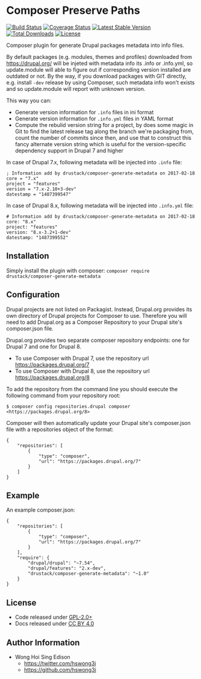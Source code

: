 Composer Preserve Paths
=======================

[![Build Status](https://travis-ci.org/drustack/composer-generate-metadata.svg?branch=master)](https://travis-ci.org/drustack/composer-generate-metadata)
[![Coverage Status](https://coveralls.io/repos/drustack/composer-generate-metadata/badge.svg?branch=master&service=github)](https://coveralls.io/github/drustack/composer-generate-metadata?branch=master)
[![Latest Stable Version](https://poser.pugx.org/drustack/composer-generate-metadata/v/stable.svg)](https://packagist.org/packages/drustack/composer-generate-metadata)
[![Total Downloads](https://poser.pugx.org/drustack/composer-generate-metadata/downloads.svg)](https://packagist.org/packages/drustack/composer-generate-metadata)
[![License](https://poser.pugx.org/drustack/composer-generate-metadata/license.svg)](https://packagist.org/packages/drustack/composer-generate-metadata)

Composer plugin for generate Drupal packages metadata into info files.

By default packages (e.g. modules, themes and profiles) downloaded from <https://drupal.org/> will be injeted with metadata info its .info or .info.yml, so update.module will able to figure out if corresponding version installed are outdated or not. By the way, if you download packages with GIT directly, e.g. install `-dev` release by using Composer, such metadata info won't exists and so update.module will report with unknown version.

This way you can:

-   Generate version information for `.info` files in ini format
-   Generate version information for `.info.yml` files in YAML format
-   Compute the rebulid version string for a project, by does some magic in Git to find the latest release tag along the branch we're packaging from, count the number of commits since then, and use that to construct this fancy alternate version string which is useful for the version-specific dependency support in Drupal 7 and higher

In case of Drupal 7.x, following metadata will be injected into `.info` file:

    ; Information add by drustack/composer-generate-metadata on 2017-02-18
    core = "7.x"
    project = "features"
    version = "7.x-2.10+3-dev"
    datestamp = "1487399547"

In case of Drupal 8.x, following metadata will be injected into `.info.yml` file:

    # Information add by drustack/composer-generate-metadata on 2017-02-18
    core: "8.x"
    project: "features"
    version: "8.x-3.2+1-dev"
    datestamp: "1487399552"

Installation
------------

Simply install the plugin with composer: `composer require drustack/composer-generate-metadata`

Configuration
-------------

Drupal projects are not listed on Packagist. Instead, Drupal.org provides its own directory of Drupal projects for Composer to use. Therefore you will need to add Drupal.org as a Composer Repository to your Drupal site's composer.json file.

Drupal.org provides two separate composer repository endpoints: one for Drupal 7 and one for Drupal 8.

-   To use Composer with Drupal 7, use the repository url <https://packages.drupal.org/7>
-   To use Composer with Drupal 8, use the repository url <https://packages.drupal.org/8>

To add the repository from the command line you should execute the following command from your repository root:

    $ composer config repositories.drupal composer <https://packages.drupal.org/8>

Composer will then automatically update your Drupal site's composer.json file with a repositories object of the format:

    {
        "repositories": [
            {
                "type": "composer",
                "url": "https://packages.drupal.org/7"
            }
        ]
    }

Example
-------

An example composer.json:

    {
        "repositories": [
            {
                "type": "composer",
                "url": "https://packages.drupal.org/7"
            }
        ],
        "require": {
            "drupal/drupal": "~7.54",
            "drupal/features": "2.x-dev",
            "drustack/composer-generate-metadata": "~1.0"
        }
    }

License
-------

-   Code released under [GPL-2.0+](https://github.com/drustack/composer-generate-metadata/blob/master/LICENSE)
-   Docs released under [CC BY 4.0](http://creativecommons.org/licenses/by/4.0/)

Author Information
------------------

-   Wong Hoi Sing Edison
    -   <https://twitter.com/hswong3i>
    -   <https://github.com/hswong3i>


